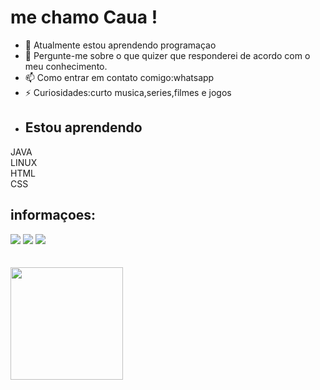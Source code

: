 
# me chamo Caua !
- 🌱 Atualmente estou aprendendo programaçao
- 💬 Pergunte-me sobre o que quizer que responderei de acordo com o meu conhecimento.
- 📫 Como entrar em contato comigo:whatsapp
- ⚡ Curiosidades:curto musica,series,filmes e jogos
- ## Estou aprendendo

<div>
JAVA <br>
LINUX <br>
HTML <br>
CSS <br>
</div>

## informaçoes:
<div>
<a href="https://instagram.com/caua_vms" target="_blank"><img loading="lazy" src="https://img.shields.io/badge/-Instagram-%23E4405F?style=for-the-badge&logo=instagram&logoColor=white" target="_blank"></a>
<a href = "mailto:carloseduardocaduq12@gmail.com"><img loading="lazy" src="https://img.shields.io/badge/Gmail-D14836?style=for-the-badge&logo=gmail&logoColor=white" target="_blank"></a>
  <a href="https://www.youtube.com/@cristiano" target="_blank"><img loading="lazy" src="https://img.shields.io/badge/YouTube-FF0000?style=for-the-badge&logo=youtube&logoColor=white" target="_blank"></a>
</div>
<br><br/>
</div>
<div>
<a href="https://github.com/seu-usuário-aqui">
<img loading="lazy" height="180em" src="https://github-readme-stats.vercel.app/api?username=cauavms&show_icons=true&theme=dracula&include_all_commits=true&count_private=true"/>
</div>
